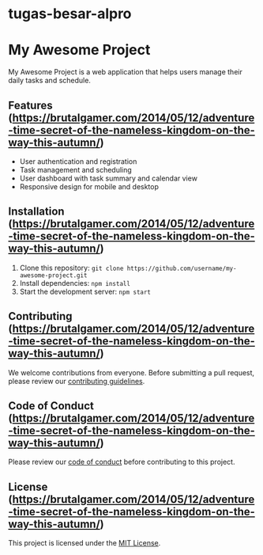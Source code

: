 # tugas-besar-alpro
# My Awesome Project

<!-- [![Build Status](https://travis-ci.com/username/my-awesome-project.svg?branch=master)](https://travis-ci.com/username/my-awesome-project)
[![Coverage Status](https://coveralls.io/repos/github/username/my-awesome-project/badge.svg?branch=master)](https://coveralls.io/github/username/my-awesome-project?branch=master) -->

My Awesome Project is a web application that helps users manage their daily tasks and schedule.

## Features (https://brutalgamer.com/2014/05/12/adventure-time-secret-of-the-nameless-kingdom-on-the-way-this-autumn/)

- User authentication and registration
- Task management and scheduling
- User dashboard with task summary and calendar view
- Responsive design for mobile and desktop

## Installation (https://brutalgamer.com/2014/05/12/adventure-time-secret-of-the-nameless-kingdom-on-the-way-this-autumn/)

1. Clone this repository: `git clone https://github.com/username/my-awesome-project.git`
2. Install dependencies: `npm install`
3. Start the development server: `npm start`

## Contributing (https://brutalgamer.com/2014/05/12/adventure-time-secret-of-the-nameless-kingdom-on-the-way-this-autumn/)

We welcome contributions from everyone. Before submitting a pull request, please review our [contributing guidelines](CONTRIBUTING.md).

## Code of Conduct (https://brutalgamer.com/2014/05/12/adventure-time-secret-of-the-nameless-kingdom-on-the-way-this-autumn/)

Please review our [code of conduct](CODE_OF_CONDUCT.md) before contributing to this project.

## License (https://brutalgamer.com/2014/05/12/adventure-time-secret-of-the-nameless-kingdom-on-the-way-this-autumn/)

This project is licensed under the [MIT License](LICENSE).
